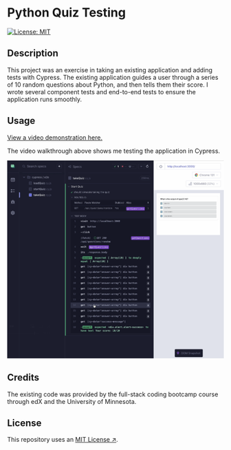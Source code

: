 # Python Quiz Testing

[![License: MIT](https://img.shields.io/badge/License-MIT-yellow.svg)](https://opensource.org/licenses/MIT)

## Description

This project was an exercise in taking an existing application and adding tests with Cypress. The existing application guides a user through a series of 10 random questions about Python, and then tells them their score. I wrote several component tests and end-to-end tests to ensure the application runs smoothly.

## Usage

[View a video demonstration here.](https://drive.google.com/file/d/1lWUISgS0t1qhETWWtB_nignBHVSM0PlI/view?usp=sharing)

The video walkthrough above shows me testing the application in Cypress.

![screenshot of Cypress testing demo](./images/cypress-screenshot.png)

## Credits

The existing code was provided by the full-stack coding bootcamp course through edX and the University of Minnesota. 

## License

This repository uses an [MIT License ↗️](./LICENSE.txt).
